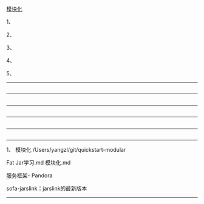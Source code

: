 [模块化](https://github.com/youngzil/quickstart-modular)  
  
1、[](#)  

2、[](#)  

3、[](#)  

4、[](#)  

5、[](#)  
  
  
---------------------------------------------------------------------------------------------------------------------  
## 


---------------------------------------------------------------------------------------------------------------------  
## 


---------------------------------------------------------------------------------------------------------------------  
## 


---------------------------------------------------------------------------------------------------------------------  
## 


---------------------------------------------------------------------------------------------------------------------  
## 

  
---------------------------------------------------------------------------------------------------------------------  
  
1、 模块化
/Users/yangzl/git/quickstart-modular

Fat Jar学习.md
模块化.md


服务框架- Pandora

sofa-jarslink：jarslink的最新版本
  

---------------------------------------------------------------------------------------------------------------------  
  
